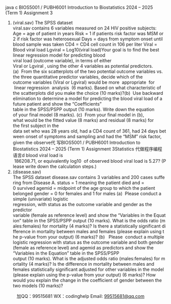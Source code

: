 java c
BIOS5001 / PUBH6001 Introduction to Biostatistics 
2024 – 2025 (Term 1) 
Assignment 3
1. (viral.sav) The SPSS dataset viral.sav contains 6 variables measured on 24 HIV positive subjects:
Age = age of patient in years
Risk = 1 if patients risk factor was MSM or 2 if risk factor was heterosexual
Days = days from symptom onset until blood sample was taken
CD4 = CD4 cell count in 106 per liter
Viral = Blood viral load
Lgviral = Log10(viral load)Your goal is to find the best linear regression model for predicting blood viral load (outcome variable), in terms of either Viral or Lgviral , using the other 4 variables as potential predictors.
(a)  From the six scatterplots of the two potential outcome variables vs. the three quantitative predictor variables, decide which of the outcome variables (Viral or Lgviral) would be more  appropriate  for  linear regression  analysis  (6 marks). Based on what characteristic of the scatterplots did you make the choice (10 marks)?(b)  Use backward elimination to determine a model for predicting the blood viral load of a future patient and show the “Coefficients” table in the SPSS/PSPP output (10 marks). Write down the equation of your final model (8 marks).
(c)  From your final model in (b), what would be the fitted value (8 marks) and residual (8 marks) for the first subject in the data set who was 28 years old, had a CD4 count of 361, had 24 days between onset of symptoms and sampling and had the “MSM” risk factor, given the observe代 写BIOS5001 / PUBH6001 Introduction to Biostatistics 2024 – 2025 (Term 1) Assignment 3Statistics
代做程序编程语言d blood viral load is  186208.71, or equivalently log10  of observed blood viral load is 5.27? (Please write down the calculation steps.)
2. (disease.sav) The SPSS dataset disease.sav contains 3 variables and 200 cases suffering from Disease A.
status = 1 meaning the patient died and = 0 survived
agemid = midpoint of the age group to which the patient belonged
gender = 0 for females and 1 for males
(a)  Please conduct a simple (univariate) logistic regression, with status as the outcome variable and gender as the predictor variable (female as reference level) and show the “Variables in the Equation” table in the SPSS/PSPP output (10 marks). What is the odds ratio (males:females) for mortality (4 marks)? Is there a statistically significant difference in mortality between males and females (please explain using the p-value from your output) (6 marks)?
(b)   Please  conduct a multiple logistic regression with status as the outcome variable and both gender (female as reference level) and agemid as predictors and show the “Variables in the Equation” table in the SPSS/PSPP output (10 marks). What is the adjusted odds ratio (males:females) for mortality (4 marks)? Is the difference in mortality between males and females statistically significant adjusted for other variables in the model (please explain using the p-value from your output) (6 marks)? How would you explain the change in the coefficient of gender between the two models (10 marks)?

         
加QQ：99515681  WX：codinghelp  Email: 99515681@qq.com
